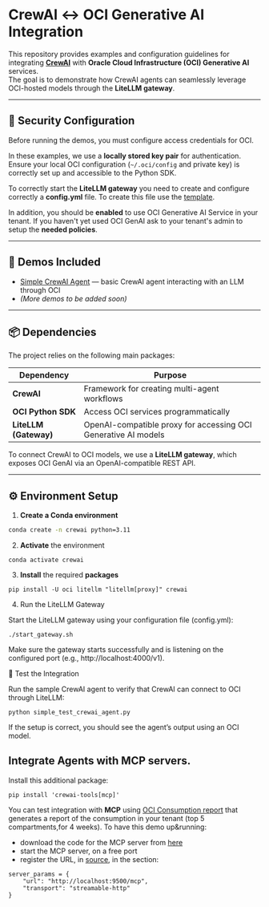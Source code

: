 # CrewAI ↔ OCI Generative AI Integration

This repository provides examples and configuration guidelines for integrating **[CrewAI](https://github.com/joaomdmoura/crewAI)** with **Oracle Cloud Infrastructure (OCI) Generative AI** services.  
The goal is to demonstrate how CrewAI agents can seamlessly leverage OCI-hosted models through the **LiteLLM gateway**.

---

## 🔐 Security Configuration

Before running the demos, you must configure access credentials for OCI.

In these examples, we use a **locally stored key pair** for authentication.  
Ensure your local OCI configuration (`~/.oci/config` and private key) is correctly set up and accessible to the Python SDK.

To correctly start the **LiteLLM gateway** you need to create and configure correctly a **config.yml** file. To create this file use the [template](./config_template.yml).

In addition, you should be **enabled** to use OCI Generative AI Service in your tenant. If you haven't yet used OCI GenAI ask to your tenant's admin to setup the **needed policies**.

---

## 🧩 Demos Included

- [Simple CrewAI Agent](./simple_test_crewai_agent.py) — basic CrewAI agent interacting with an LLM through OCI  
- *(More demos to be added soon)*

---

## 📦 Dependencies

The project relies on the following main packages:

| Dependency | Purpose |
|-------------|----------|
| **CrewAI** | Framework for creating multi-agent workflows |
| **OCI Python SDK** | Access OCI services programmatically |
| **LiteLLM (Gateway)** | OpenAI-compatible proxy for accessing OCI Generative AI models |

To connect CrewAI to OCI models, we use a **LiteLLM gateway**, which exposes OCI GenAI via an OpenAI-compatible REST API.

---

## ⚙️ Environment Setup

1. **Create a Conda environment**
```bash
conda create -n crewai python=3.11
```

2. **Activate** the environment
```
conda activate crewai
```

3. **Install** the required **packages**
```
pip install -U oci litellm "litellm[proxy]" crewai
```

4. Run the LiteLLM Gateway

Start the LiteLLM gateway using your configuration file (config.yml):
```
./start_gateway.sh
```

Make sure the gateway starts successfully and is listening on the configured port (e.g., http://localhost:4000/v1).

🧠 Test the Integration

Run the sample CrewAI agent to verify that CrewAI can connect to OCI through LiteLLM:

```
python simple_test_crewai_agent.py
```

If the setup is correct, you should see the agent’s output using an OCI model.

## Integrate Agents with **MCP** servers.
Install this additional package:

```
pip install 'crewai-tools[mcp]'
```

You can test integration with **MCP** using [OCI Consumption report](./crew_agent_mcp02.py) that generates a report
of the consumption in your tenant (top 5 compartments,for 4 weeks).
To have this demo up&running:
* download the code for the MCP server from [here](https://github.com/oracle-devrel/technology-engineering/blob/main/ai/gen-ai-agents/mcp-oci-integration/mcp_consumption.py)
* start the MCP server, on a free port
* register the URL, in [source](./crew_agent_mcp02.py), in the section:
```
server_params = {
    "url": "http://localhost:9500/mcp",
    "transport": "streamable-http"
}
```


